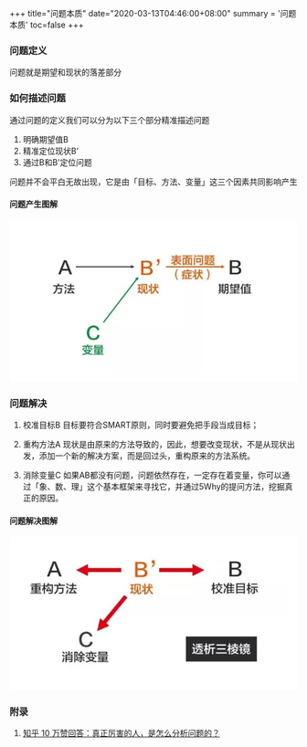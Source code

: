 +++
title="问题本质"
date="2020-03-13T04:46:00+08:00"
summary = '问题本质'
toc=false
+++

### 问题定义

问题就是期望和现状的落差部分

### 如何描述问题

通过问题的定义我们可以分为以下三个部分精准描述问题

1.	明确期望值B
2.	精准定位现状B’
3.	通过B和B'定位问题

问题并不会平白无故出现，它是由「目标、方法、变量」这三个因素共同影响产生

#### 问题产生图解

![问题产生图解](img_0.png)

### 问题解决

1.	校准目标B 目标要符合SMART原则，同时要避免把手段当成目标；

2.	重构方法A 现状是由原来的方法导致的，因此，想要改变现状，不是从现状出发，添加一个新的解决方案，而是回过头，重构原来的方法系统。

3.	消除变量C 如果AB都没有问题，问题依然存在，一定存在着变量，你可以通过「象、数、理」这个基本框架来寻找它，并通过5Why的提问方法，挖掘真正的原因。

#### 问题解决图解

![问题解决图解](img_1.png)

### 附录

1.	[知乎 10 万赞回答：真正厉害的人，是怎么分析问题的？](https://mp.weixin.qq.com/s/WAh158D6DMDbiOGCYfBQ8A)

